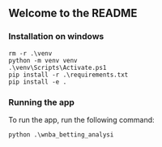 ## Welcome to the README

### Installation on windows

```
rm -r .\venv
python -m venv venv
.\venv\Scripts\Activate.ps1
pip install -r .\requirements.txt
pip install -e .
```

### Running the app

To run the app, run the following command:

```
python .\wnba_betting_analysi
```
